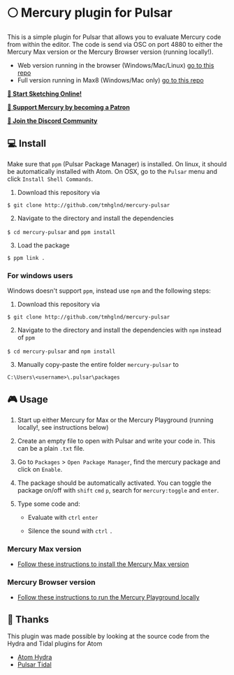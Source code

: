 # 🌕 Mercury plugin for Pulsar

This is a simple plugin for Pulsar that allows you to evaluate Mercury code from within the editor. The code is send via OSC on port 4880 to either the Mercury Max version or the Mercury Browser version (running locally!).

* Web version running in the browser (Windows/Mac/Linux) [go to this repo](https://github.com/tmhglnd/mercury-playground)
* Full version running in Max8 (Windows/Mac only) [go to this repo](https://github.com/tmhglnd/mercury)

[**🚀 Start Sketching Online!**](https://mercury-sketch.glitch.me/)

[**🙏 Support Mercury by becoming a Patron**](https://www.patreon.com/bePatron?u=9649817) 

[**💬 Join the Discord Community**](https://discord.gg/vt59NYU)

## 💻 Install

Make sure that `ppm` (Pulsar Package Manager) is installed. On linux, it should be automatically installed with Atom. On OSX, go to the `Pulsar` menu and click `Install Shell Commands`.

1. Download this repository via 

`$ git clone http://github.com/tmhglnd/mercury-pulsar`

2. Navigate to the directory and install the dependencies

`$ cd mercury-pulsar` and `ppm install`

3. Load the package

`$ ppm link .`

### For windows users

Windows doesn't support `ppm`, instead use `npm` and the following steps:

1. Download this repository via 

`$ git clone http://github.com/tmhglnd/mercury-pulsar`

2. Navigate to the directory and install the dependencies with `npm` instead of `ppm`

`$ cd mercury-pulsar` and `npm install`

3. Manually copy-paste the entire folder `mercury-pulsar` to

`C:\Users\<username>\.pulsar\packages`

## 🎮 Usage

1. Start up either Mercury for Max or the Mercury Playground (running locally!, see instructions below)

2. Create an empty file to open with Pulsar and write your code in. This can be a plain `.txt` file.

3. Go to `Packages` > `Open Package Manager`, find the mercury package and click on `Enable`.

4. The package should be automatically activated. You can toggle the package on/off with `shift` `cmd` `p`, search for `mercury:toggle` and `enter`.

5. Type some code and:

	- Evaluate with `ctrl` `enter` 

	- Silence the sound with `ctrl` `.`

### Mercury Max version

- [Follow these instructions to install the Mercury Max version](https://github.com/tmhglnd/mercury#-install)

### Mercury Browser version

- [Follow these instructions to run the Mercury Playground locally](https://github.com/tmhglnd/mercury-playground#-running-without-internet)

## 🙏 Thanks

This plugin was made possible by looking at the source code from the Hydra and Tidal plugins for Atom

- [Atom Hydra](https://github.com/hydra-synth/atom-hydra)
- [Pulsar Tidal](https://github.com/tidalcycles/pulsar-tidalcycles)